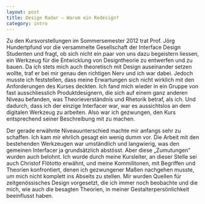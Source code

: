 ```yaml
---
layout: post
title: Design Radar – Warum ein Redesign?
category: intro
---
```


Zu den Kursvorstellungen im Sommersemester 2012 trat Prof. Jörg Hundertpfund vor die versammelte Gesellschaft der Interface Design Studenten und fragt, ob sich nicht ein paar von uns dazu begeistern liessen, ein Werkzeug für die Entwicklung von Designtheorie zu entwerfen und zu bauen. Da ich stets mich auch theoretisch mit Design auseinander setzen wollte, traf er bei mir genau den richtigen Nerv und ich war dabei. Jedoch musste ich feststellen, dass meine Erwartungen sich nicht wirklich mit den Anforderungen des Kurses deckten. Ich fand mich wieder in ein Gruppe von fast ausschliesslich Produktdesignern, die sich auf einem ganz anderen Niveau befanden, was Theorieverständnis und Rhetorik betraf, als ich. Und dadurch, dass ich der einzige Interfacer war, war es aussichtslos an dem digitalen Werkzeug zu arbeiten. Also war ich gezwungen, den Kurs entsprechend seiner Beschreibung mit zu machen. 

Der gerade erwähnte Niveauunterschied machte mir anfangs sehr zu schaffen. Ich kam mir ehrlich gesagt ein wenig dumm vor. Die Arbeit mit den bestehenden Werkzeugen war umständlich und langwierig, was den gemeinen Interfacer ja grundsätzlich abstösst. Aber diese „Zumutungen“ wurden auch belohnt. Ich wurde durch meine Kursleiter, an dieser Stelle sei auch Christof Flötotto erwähnt, und meine Kommilitonen, mit Begriffen und Theorien konfrontiert, denen ich gezwungener Maßen nachgehen musste, um mich nicht komplett ins Abseits zu stellen. Mir wurden Quellen für zeitgenössisches Design vorgesetzt, die ich immer noch beobachte und die mich, wie auch die besagten Theorien, in meiner Gestalterpersönlichkeit beeinflusst haben.
